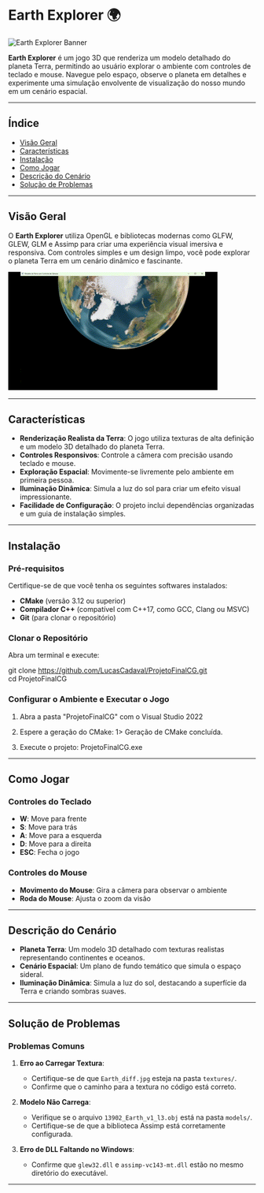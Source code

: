 # Earth Explorer 🌍

![Earth Explorer Banner](assets/banner.png)

**Earth Explorer** é um jogo 3D que renderiza um modelo detalhado do planeta Terra, permitindo ao usuário explorar o ambiente com controles de teclado e mouse. Navegue pelo espaço, observe o planeta em detalhes e experimente uma simulação envolvente de visualização do nosso mundo em um cenário espacial.

---

## Índice

- [Visão Geral](#visão-geral)
- [Características](#características)
- [Instalação](#instalação)
- [Como Jogar](#como-jogar)
- [Descrição do Cenário](#descrição-do-cenário)
- [Solução de Problemas](#solução-de-problemas)

---

## Visão Geral

O **Earth Explorer** utiliza OpenGL e bibliotecas modernas como GLFW, GLEW, GLM e Assimp para criar uma experiência visual imersiva e responsiva. Com controles simples e um design limpo, você pode explorar o planeta Terra em um cenário dinâmico e fascinante.

![Earth Explorer Running](assets/jogo.gif)

---

## Características

- **Renderização Realista da Terra**: O jogo utiliza texturas de alta definição e um modelo 3D detalhado do planeta Terra.
- **Controles Responsivos**: Controle a câmera com precisão usando teclado e mouse.
- **Exploração Espacial**: Movimente-se livremente pelo ambiente em primeira pessoa.
- **Iluminação Dinâmica**: Simula a luz do sol para criar um efeito visual impressionante.
- **Facilidade de Configuração**: O projeto inclui dependências organizadas e um guia de instalação simples.

---

## Instalação

### Pré-requisitos

Certifique-se de que você tenha os seguintes softwares instalados:

- **CMake** (versão 3.12 ou superior)
- **Compilador C++** (compatível com C++17, como GCC, Clang ou MSVC)
- **Git** (para clonar o repositório)

### Clonar o Repositório

Abra um terminal e execute:

git clone https://github.com/LucasCadaval/ProjetoFinalCG.git  
cd ProjetoFinalCG

### Configurar o Ambiente e Executar o Jogo

1. Abra a pasta "ProjetoFinalCG" com o Visual Studio 2022

2. Espere a geração do CMake:
   1> Geração de CMake concluída.

3. Execute o projeto:
   ProjetoFinalCG.exe

---

## Como Jogar

### Controles do Teclado

- **W**: Move para frente
- **S**: Move para trás
- **A**: Move para a esquerda
- **D**: Move para a direita
- **ESC**: Fecha o jogo

### Controles do Mouse

- **Movimento do Mouse**: Gira a câmera para observar o ambiente
- **Roda do Mouse**: Ajusta o zoom da visão

---

## Descrição do Cenário

- **Planeta Terra**: Um modelo 3D detalhado com texturas realistas representando continentes e oceanos.
- **Cenário Espacial**: Um plano de fundo temático que simula o espaço sideral.
- **Iluminação Dinâmica**: Simula a luz do sol, destacando a superfície da Terra e criando sombras suaves.

---

## Solução de Problemas

### Problemas Comuns

1. **Erro ao Carregar Textura**:
   - Certifique-se de que `Earth_diff.jpg` esteja na pasta `textures/`.
   - Confirme que o caminho para a textura no código está correto.

2. **Modelo Não Carrega**:
   - Verifique se o arquivo `13902_Earth_v1_l3.obj` está na pasta `models/`.
   - Certifique-se de que a biblioteca Assimp está corretamente configurada.

3. **Erro de DLL Faltando no Windows**:
   - Confirme que `glew32.dll` e `assimp-vc143-mt.dll` estão no mesmo diretório do executável.

---
